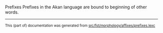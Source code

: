 Prefixes
Prefixes in the Akan language are bound to beginning of other words.

* * *

<small>This (part of) documentation was generated from [src/fst/morphology/affixes/prefixes.lexc](https://github.com/giellalt/lang-aka/blob/main/src/fst/morphology/affixes/prefixes.lexc)</small>
